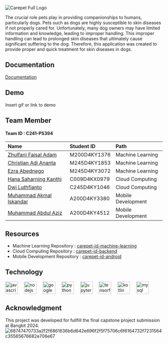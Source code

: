 ![Carepet Full Logo](https://github.com/Carepet-ID/.github/assets/90903908/00de59e2-0412-48fb-a7da-985d873e7f51)

The crucial role pets play in providing companionships to humans, particularly dogs. Pets such as dogs are highly susceptible to skin diseases if not properly cared for. Unfortunately, many dog owners may have limited information and knowledge, leading to improper handling. This improper handling can lead to prolonged skin diseases that ultimately cause significant suffering to the dog. Therefore, this application was created to provide proper and quick treatment for skin diseases in dogs.



## Documentation

[Documentation](https://linktodocumentation)


## Demo

Insert gif or link to demo


## Team Member

#### Team ID : C241-PS394


| Name | Student ID     | Path                       |
| :-------- | :------- | :-------------------------------- |
| [Zhulfani Faisal Adam](https://github.com/zhulfani)      | M200D4KY1376 | Machine Learning |
| [Christian Adi Ananta](https://github.com/Chr1ztt)      | M245D4KY1853 | Machine Learning |
| [Ezra Abednego](https://github.com/Ezpzx)      | M245D4KY3072 | Machine Learning |
| [Hana Saharning Kanthi ](https://github.com/hanaask)      | C009D4KX0979 | Cloud Computing |
| [Dwi Luthfianto](https://github.com/dwiluthfianto)      | C245D4KY1046 | Cloud Computing |
| [Muhammad Akmal Iskandar](https://github.com/Maliskandar)      | A200D4KY3380 | Mobile Development |
| [Muhammad Abdul Aziz](https://github.com/mabduls)      | A200D4KY4512 | Mobile Development |


## Resources

- Machine Learning Repository   : [carepet-id-machine-learning](https://github.com/Carepet-ID/carepet-id-machine-learning)
- Cloud Computing Repository    : [carepet-id-backend](https://github.com/Carepet-ID/carepet-id-backend)
- Mobile Development Repository : [carepet-id-android](https://github.com/Carepet-ID/carepet-id-android)

## Technology
<div align="left">
  <img src="https://cdn.jsdelivr.net/gh/devicons/devicon/icons/javascript/javascript-original.svg" height="40" alt="javascript logo"  />
  <img width="12" />
  <img src="https://cdn.jsdelivr.net/gh/devicons/devicon/icons/nodejs/nodejs-original.svg" height="40" alt="nodejs logo"  />
  <img width="12" />
  <img src="https://cdn.jsdelivr.net/gh/devicons/devicon/icons/googlecloud/googlecloud-original.svg" height="40" alt="googlecloud logo"  />
  <img width="12" />
  <img src="https://cdn.jsdelivr.net/gh/devicons/devicon/icons/python/python-original.svg" height="40" alt="python logo"  />
  <img width="12" />
  <img src="https://cdn.jsdelivr.net/gh/devicons/devicon/icons/jupyter/jupyter-original.svg" height="40" alt="jupyter logo"  />
  <img width="12" />
  <img src="https://cdn.jsdelivr.net/gh/devicons/devicon/icons/tensorflow/tensorflow-original.svg" height="40" alt="tensorflow logo"  />
  <img width="12" />
  <img src="https://cdn.jsdelivr.net/gh/devicons/devicon/icons/kotlin/kotlin-original.svg" height="40" alt="kotlin logo"  />
  <img width="12" />
  <img src="https://cdn.jsdelivr.net/gh/devicons/devicon/icons/mysql/mysql-original.svg" height="40" alt="mysql logo"  />
</div>

###

## Acknowledgment
This project was developed for fullfill the final capstone project submission at Bangkit 2024.
![68747470733a2f2f6861636b6d642e696f2f5f75706c6f6164732f7231564c35565676682e706e67](https://github.com/Carepet-ID/.github/assets/90903908/154015d4-fc80-444d-80ca-97a38c9e1a6c)
